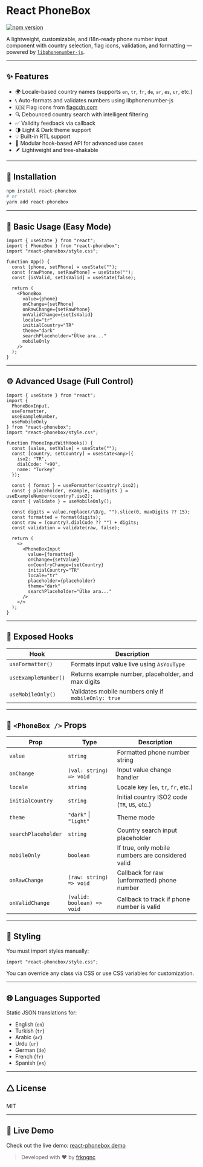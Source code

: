 # React PhoneBox

[![npm version](https://img.shields.io/npm/v/react-phonebox.svg)](https://www.npmjs.com/package/react-phonebox)

A lightweight, customizable, and i18n-ready phone number input component with country selection, flag icons, validation, and formatting — powered by [`libphonenumber-js`](https://github.com/catamphetamine/libphonenumber-js).

---

## ✨ Features

- 🌍 Locale-based country names (supports `en`, `tr`, `fr`, `de`, `ar`, `es`, `ur`, etc.)
- 📞 Auto-formats and validates numbers using libphonenumber-js
- 🇺🇳 Flag icons from [flagcdn.com](https://flagcdn.com)
- 🔍 Debounced country search with intelligent filtering
- ✅ Validity feedback via callback
- 🌗 Light & Dark theme support
- 💡 Built-in RTL support
- 🔧 Modular hook-based API for advanced use cases
- 🪶 Lightweight and tree-shakable

---

## 🚀 Installation

```bash
npm install react-phonebox
# or
yarn add react-phonebox
```

---

## 🔧 Basic Usage (Easy Mode)

```tsx
import { useState } from "react";
import { PhoneBox } from "react-phonebox";
import "react-phonebox/style.css";

function App() {
  const [phone, setPhone] = useState("");
  const [rawPhone, setRawPhone] = useState("");
  const [isValid, setIsValid] = useState(false);

  return (
    <PhoneBox
      value={phone}
      onChange={setPhone}
      onRawChange={setRawPhone}
      onValidChange={setIsValid}
      locale="tr"
      initialCountry="TR"
      theme="dark"
      searchPlaceholder="Ülke ara..."
      mobileOnly
    />
  );
}
```

---

## ⚙️ Advanced Usage (Full Control)

```tsx
import { useState } from "react";
import {
  PhoneBoxInput,
  useFormatter,
  useExampleNumber,
  useMobileOnly
} from "react-phonebox";
import "react-phonebox/style.css";

function PhoneInputWithHooks() {
  const [value, setValue] = useState("");
  const [country, setCountry] = useState<any>({
    iso2: "TR",
    dialCode: "+90",
    name: "Turkey"
  });

  const { format } = useFormatter(country?.iso2);
  const { placeholder, example, maxDigits } = useExampleNumber(country?.iso2);
  const { validate } = useMobileOnly();

  const digits = value.replace(/\D/g, "").slice(0, maxDigits ?? 15);
  const formatted = format(digits);
  const raw = (country?.dialCode ?? "") + digits;
  const validation = validate(raw, false);

  return (
    <>
      <PhoneBoxInput
        value={formatted}
        onChange={setValue}
        onCountryChange={setCountry}
        initialCountry="TR"
        locale="tr"
        placeholder={placeholder}
        theme="dark"
        searchPlaceholder="Ülke ara..."
      />
    </>
  );
}
```

---

## 🔌 Exposed Hooks

| Hook                 | Description                                                |
|----------------------|------------------------------------------------------------|
| `useFormatter()`     | Formats input value live using `AsYouType`                 |
| `useExampleNumber()` | Returns example number, placeholder, and max digits        |
| `useMobileOnly()`    | Validates mobile numbers only if `mobileOnly: true`        |

---

## 🧪 `<PhoneBox />` Props

| Prop               | Type                           | Description                                                  |
|--------------------|--------------------------------|--------------------------------------------------------------|
| `value`            | `string`                       | Formatted phone number string                                |
| `onChange`         | `(val: string) => void`        | Input value change handler                                   |
| `locale`           | `string`                       | Locale key (`en`, `tr`, `fr`, etc.)                          |
| `initialCountry`   | `string`                       | Initial country ISO2 code (`TR`, `US`, etc.)                 |
| `theme`            | `"dark"` \| `"light"`          | Theme mode                                                   |
| `searchPlaceholder`| `string`                       | Country search input placeholder                             |
| `mobileOnly`       | `boolean`                      | If true, only mobile numbers are considered valid            |
| `onRawChange`      | `(raw: string) => void`        | Callback for raw (unformatted) phone number                  |
| `onValidChange`    | `(valid: boolean) => void`     | Callback to track if phone number is valid                   |

---

## 🧱 Styling

You must import styles manually:

```tsx
import "react-phonebox/style.css";
```

You can override any class via CSS or use CSS variables for customization.

---

## 🌐 Languages Supported

Static JSON translations for:

- English (`en`)
- Turkish (`tr`)
- Arabic (`ar`)
- Urdu (`ur`)
- German (`de`)
- French (`fr`)
- Spanish (`es`)

---

## 🛆 License

MIT

---

## 🔗 Live Demo

Check out the live demo: [react-phonebox demo](https://react-phonebox-demo.vercel.app)

> Developed with ❤️ by [frkngnc](https://github.com/frkngnc)